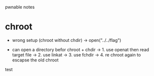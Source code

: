 pwnable notes

# chroot
- wrong setup (chroot without chdir)
    -> open("../../flag")

- can open a directory befor chroot + chdir
-> 1. use openat then read target file
-> 2. use linkat
-> 3. use fchdir
-> 4. re chroot again to escapse the old chroot

test